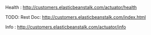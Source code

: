 Health : http://customers.elasticbeanstalk.com/actuator/health

TODO: Rest Doc: http://customers.elasticbeanstalk.com/index.html

Info : http://customers.elasticbeanstalk.com/actuator/info
